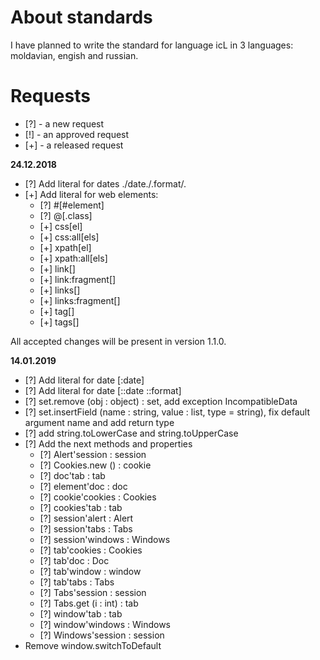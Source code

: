 # About standards

I have planned to write the standard for language icL in 3 languages:
moldavian, engish and russian.

# Requests

 * [?] - a new request
 * [!] - an approved request
 * [+] - a released request

__24.12.2018__

* [?] Add literal for dates ./date./.format/.
* [+] Add literal for web elements:
  * [?] #[#element]
  * [?] @[.class]
  * [+] css[el]
  * [+] css:all[els]
  * [+] xpath[el]
  * [+] xpath:all[els]
  * [+] link[]
  * [+] link:fragment[]
  * [+] links[]
  * [+] links:fragment[]
  * [+] tag[]
  * [+] tags[]

All accepted changes will be present in version 1.1.0.

__14.01.2019__

* [?] Add literal for date [:date]
* [?] Add literal for date [::date ::format]
* [?] set.remove (obj : object) : set, add exception IncompatibleData
* [?] set.insertField (name : string, value : list, type = string), fix default
  argument name and add return type
* [?] add string.toLowerCase and string.toUpperCase
* [?] Add the next methods and properties
  * [?] Alert'session : session
  * [?] Cookies.new () : cookie
  * [?] doc'tab : tab
  * [?] element'doc : doc
  * [?] cookie'cookies : Cookies
  * [?] cookies'tab : tab
  * [?] session'alert : Alert
  * [?] session'tabs : Tabs
  * [?] session'windows : Windows
  * [?] tab'cookies : Cookies
  * [?] tab'doc : Doc
  * [?] tab'window : window
  * [?] tab'tabs : Tabs
  * [?] Tabs'session : session
  * [?] Tabs.get (i : int) : tab
  * [?] window'tab : tab
  * [?] window'windows : Windows
  * [?] Windows'session : session
* Remove window.switchToDefault

